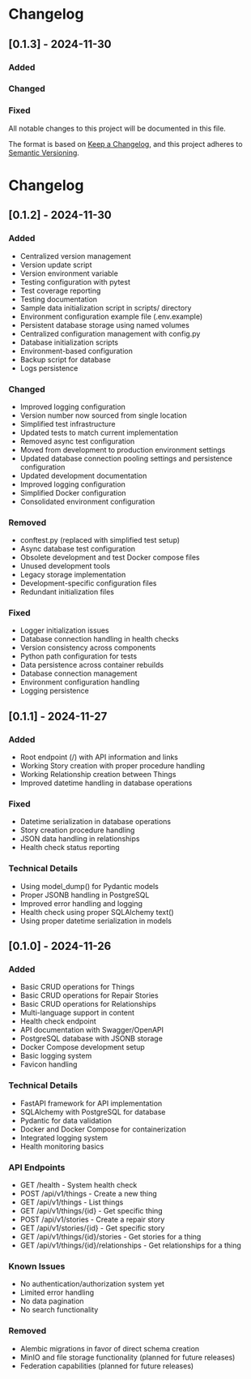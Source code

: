 # Changelog


## [0.1.3] - 2024-11-30

### Added

### Changed

### Fixed


All notable changes to this project will be documented in this file.

The format is based on [Keep a Changelog](https://keepachangelog.com/en/1.0.0/),
and this project adheres to [Semantic Versioning](https://semver.org/spec/v2.0.0.html).

# Changelog

## [0.1.2] - 2024-11-30

### Added
- Centralized version management
- Version update script
- Version environment variable
- Testing configuration with pytest
- Test coverage reporting
- Testing documentation
- Sample data initialization script in scripts/ directory
- Environment configuration example file (.env.example)
- Persistent database storage using named volumes
- Centralized configuration management with config.py
- Database initialization scripts
- Environment-based configuration
- Backup script for database
- Logs persistence

### Changed
- Improved logging configuration
- Version number now sourced from single location
- Simplified test infrastructure
- Updated tests to match current implementation
- Removed async test configuration
- Moved from development to production environment settings
- Updated database connection pooling settings and persistence configuration
- Updated development documentation
- Improved logging configuration
- Simplified Docker configuration
- Consolidated environment configuration

### Removed
- conftest.py (replaced with simplified test setup)
- Async database test configuration
- Obsolete development and test Docker compose files
- Unused development tools
- Legacy storage implementation
- Development-specific configuration files
- Redundant initialization files

### Fixed
- Logger initialization issues
- Database connection handling in health checks
- Version consistency across components
- Python path configuration for tests
- Data persistence across container rebuilds
- Database connection management
- Environment configuration handling
- Logging persistence

## [0.1.1] - 2024-11-27

### Added
- Root endpoint (/) with API information and links
- Working Story creation with proper procedure handling
- Working Relationship creation between Things
- Improved datetime handling in database operations

### Fixed
- Datetime serialization in database operations
- Story creation procedure handling
- JSON data handling in relationships
- Health check status reporting

### Technical Details

- Using model_dump() for Pydantic models
- Proper JSONB handling in PostgreSQL
- Improved error handling and logging
- Health check using proper SQLAlchemy text()
- Using proper datetime serialization in models

## [0.1.0] - 2024-11-26

### Added
- Basic CRUD operations for Things
- Basic CRUD operations for Repair Stories
- Basic CRUD operations for Relationships
- Multi-language support in content
- Health check endpoint
- API documentation with Swagger/OpenAPI
- PostgreSQL database with JSONB storage
- Docker Compose development setup
- Basic logging system
- Favicon handling

### Technical Details
- FastAPI framework for API implementation
- SQLAlchemy with PostgreSQL for database
- Pydantic for data validation
- Docker and Docker Compose for containerization
- Integrated logging system
- Health monitoring basics

### API Endpoints
- GET /health - System health check
- POST /api/v1/things - Create a new thing
- GET /api/v1/things - List things
- GET /api/v1/things/{id} - Get specific thing
- POST /api/v1/stories - Create a repair story
- GET /api/v1/stories/{id} - Get specific story
- GET /api/v1/things/{id}/stories - Get stories for a thing
- GET /api/v1/things/{id}/relationships - Get relationships for a thing

### Known Issues
- No authentication/authorization system yet
- Limited error handling
- No data pagination
- No search functionality

### Removed
- Alembic migrations in favor of direct schema creation
- MinIO and file storage functionality (planned for future releases)
- Federation capabilities (planned for future releases)
